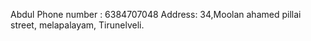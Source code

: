Abdul 
Phone number : 6384707048
Address: 34,Moolan ahamed pillai street, 
         melapalayam,
         Tirunelveli.
